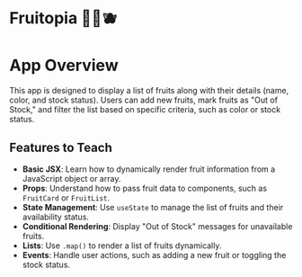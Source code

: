 # Fruitopia 🍓🍇🫐

# App Overview

This app is designed to display a list of fruits along with their details (name, color, and stock status). Users can add new fruits, mark fruits as "Out of Stock," and filter the list based on specific criteria, such as color or stock status.

## Features to Teach

-   **Basic JSX**: Learn how to dynamically render fruit information from a JavaScript object or array.
-   **Props**: Understand how to pass fruit data to components, such as `FruitCard` or `FruitList`.
-   **State Management**: Use `useState` to manage the list of fruits and their availability status.
-   **Conditional Rendering**: Display "Out of Stock" messages for unavailable fruits.
-   **Lists**: Use `.map()` to render a list of fruits dynamically.
-   **Events**: Handle user actions, such as adding a new fruit or toggling the stock status.
